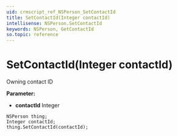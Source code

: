 ```yaml
---
uid: crmscript_ref_NSPerson_SetContactId
title: SetContactId(Integer contactId)
intellisense: NSPerson.SetContactId
keywords: NSPerson, GetContactId
so.topic: reference
---
```


# SetContactId(Integer contactId)

Owning contact ID

**Parameter:** 
* **contactId** Integer

```crmscript
NSPerson thing;
Integer contactId;
thing.SetContactId(contactId);
```

